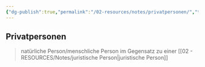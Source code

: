 ```yaml
---
{"dg-publish":true,"permalink":"/02-resources/notes/privatpersonen/","tags":["BWL"],"noteIcon":"","updated":"2025-09-05T10:12:30.000+02:00"}
---
```


## Privatpersonen 
> natürliche Person/menschliche Person im Gegensatz zu einer [[02 - RESOURCES/Notes/juristische Person\|juristische Person]]

